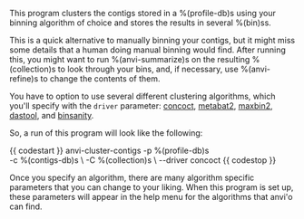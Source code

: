 This program clusters the contigs stored in a %(profile-db)s using your binning algorithm of choice and stores the results in several %(bin)ss. 

This is a quick alternative to manually binning your contigs, but it might miss some details that a human doing manual binning would find. After running this, you might want to run %(anvi-summarize)s on the resulting %(collection)s to look through your bins, and, if necessary, use %(anvi-refine)s to change the contents of them. 

You have to option to use several different clustering algorithms, which you'll specify with the `driver` parameter: [concoct](https://github.com/BinPro/CONCOCT/blob/develop/doc/source/index.rst), [metabat2](https://www.ncbi.nlm.nih.gov/pmc/articles/PMC6662567/), [maxbin2](https://academic.oup.com/bioinformatics/article/32/4/605/1744462), [dastool](https://github.com/cmks/DAS_Tool), and [binsanity](https://www.ncbi.nlm.nih.gov/pmc/articles/PMC5345454/). 

So, a run of this program will look like the following:

{{ codestart }}
anvi-cluster-contigs -p %(profile-db)s \
                     -c %(contigs-db)s \ 
                     -C %(collection)s \ 
                     --driver concoct
{{ codestop }}

Once you specify an algorithm, there are many algorithm specific parameters that you can change to your liking. When this program is set up, these parameters will appear in the help menu for the algorithms that anvi'o can find. 
